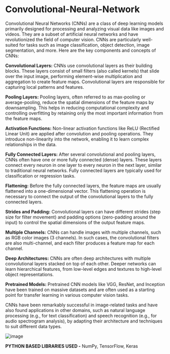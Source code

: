 # Convolutional-Neural-Network
Convolutional Neural Networks (CNNs) are a class of deep learning models primarily designed for processing and analyzing visual data like images and videos. They are a subset of artificial neural networks and have revolutionized the field of computer vision. CNNs are particularly well-suited for tasks such as image classification, object detection, image segmentation, and more. Here are the key components and concepts of CNNs:

**Convolutional Layers:** CNNs use convolutional layers as their building blocks. These layers consist of small filters (also called kernels) that slide over the input image, performing element-wise multiplication and aggregation to create feature maps. Convolutional layers are responsible for capturing local patterns and features.

**Pooling Layers:** Pooling layers, often referred to as max-pooling or average-pooling, reduce the spatial dimensions of the feature maps by downsampling. This helps in reducing computational complexity and controlling overfitting by retaining only the most important information from the feature maps.

**Activation Functions:** Non-linear activation functions like ReLU (Rectified Linear Unit) are applied after convolution and pooling operations. They introduce non-linearity into the network, enabling it to learn complex relationships in the data.

**Fully Connected Layers:** After several convolutional and pooling layers, CNNs often have one or more fully connected (dense) layers. These layers connect every neuron in one layer to every neuron in the next layer, similar to traditional neural networks. Fully connected layers are typically used for classification or regression tasks.

**Flattening:** Before the fully connected layers, the feature maps are usually flattened into a one-dimensional vector. This flattening operation is necessary to connect the output of the convolutional layers to the fully connected layers.

**Strides and Padding:** Convolutional layers can have different strides (step size for filter movement) and padding options (zero-padding around the input) to control the spatial dimensions of the output feature maps.

**Multiple Channels:** CNNs can handle images with multiple channels, such as RGB color images (3 channels). In such cases, the convolutional filters are also multi-channel, and each filter produces a feature map for each channel.

**Deep Architectures:** CNNs are often deep architectures with multiple convolutional layers stacked on top of each other. Deeper networks can learn hierarchical features, from low-level edges and textures to high-level object representations.

**Pretrained Models:** Pretrained CNN models like VGG, ResNet, and Inception have been trained on massive datasets and are often used as a starting point for transfer learning in various computer vision tasks.

CNNs have been remarkably successful in image-related tasks and have also found applications in other domains, such as natural language processing (e.g., for text classification) and speech recognition (e.g., for audio spectrogram analysis), by adapting their architecture and techniques to suit different data types.




![image](https://github.com/divyanshsahu2020/Convolutional-Neural-Network/assets/80671629/f9444ea2-e91d-4370-8ab5-aafc9e8f2047)


**PYTHON BASED LIBRARIES USED -** NumPy, TensorFlow, Keras
